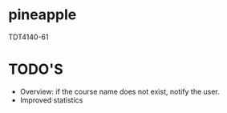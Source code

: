 # pineapple
TDT4140-61


# TODO'S
* Overview: if the course name does not exist, notify the user.
* Improved statistics

